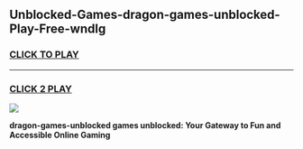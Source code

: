 
## Unblocked-Games-dragon-games-unblocked-Play-Free-wndlg
<h3>
<a href="https://premium76.site?title=dragon-games-unblocked&ref=10A">CLICK TO PLAY</a></h3>
<hr>

<h3>
<a href="https://premium76.site?title=dragon-games-unblocked&ref=10A">CLICK 2 PLAY</a>
  
</h3>

<a href="https://premium76.site?title=dragon-games-unblocked&ref=10A"><img src="https://clearcache.store/games.png"></a>


**dragon-games-unblocked games unblocked: Your Gateway to Fun and Accessible Online Gaming**
